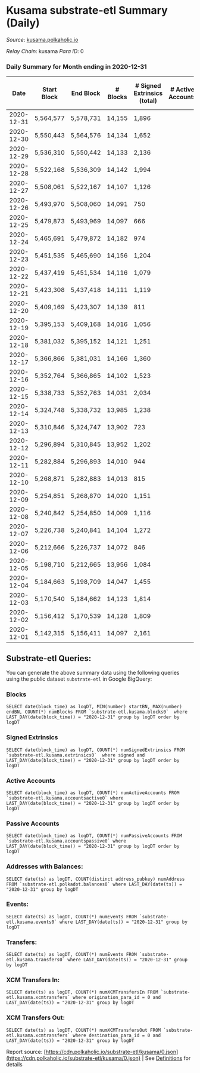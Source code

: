 # Kusama substrate-etl Summary (Daily)

_Source_: [kusama.polkaholic.io](https://kusama.polkaholic.io)

*Relay Chain*: kusama
*Para ID*: 0



### Daily Summary for Month ending in 2020-12-31


| Date | Start Block | End Block | # Blocks | # Signed Extrinsics (total) | # Active Accounts | # Passive | # New | # Addresses with Balances | # Events | # Transfers | # XCM Transfers In | # XCM Transfers Out | Issues | 
| ---- | ----------- | --------- | -------- | --------------------------- | ----------------- | --------- | ----- | ------------------------- | -------- | ----------- | ------------------ | ------------------- | ------ |
| 2020-12-31 | 5,564,577 | 5,578,731 | 14,155 | 1,896 |  |  |  | 28,970 | 63,191 | 1,194 ($53,369,606.97) |   |   |  |
| 2020-12-30 | 5,550,443 | 5,564,576 | 14,134 | 1,652 |  |  |  |  | 63,098 | 974 ($39,170,075.40) |   |   |  |
| 2020-12-29 | 5,536,310 | 5,550,442 | 14,133 | 2,136 |  |  |  |  | 64,489 | 1,147 ($20,999,230.93) |   |   |  |
| 2020-12-28 | 5,522,168 | 5,536,309 | 14,142 | 1,994 |  |  |  |  | 66,804 | 1,383 ($66,662,316.78) |   |   |  |
| 2020-12-27 | 5,508,061 | 5,522,167 | 14,107 | 1,126 |  |  |  |  | 61,091 | 648 ($32,648,874.72) |   |   |  |
| 2020-12-26 | 5,493,970 | 5,508,060 | 14,091 | 750 |  |  |  |  | 62,343 | 291 ($7,702,719.87) |   |   |  |
| 2020-12-25 | 5,479,873 | 5,493,969 | 14,097 | 666 |  |  |  |  | 55,085 | 279 ($13,566,970.67) |   |   |  |
| 2020-12-24 | 5,465,691 | 5,479,872 | 14,182 | 974 |  |  |  |  | 54,506 | 287 ($12,067,410.57) |   |   |  |
| 2020-12-23 | 5,451,535 | 5,465,690 | 14,156 | 1,204 |  |  |  |  | 61,325 | 406 ($8,450,777.60) |   |   |  |
| 2020-12-22 | 5,437,419 | 5,451,534 | 14,116 | 1,079 |  |  |  |  | 57,008 | 378 ($14,083,342.51) |   |   |  |
| 2020-12-21 | 5,423,308 | 5,437,418 | 14,111 | 1,119 |  |  |  |  | 63,379 | 492 ($10,023,413.45) |   |   |  |
| 2020-12-20 | 5,409,169 | 5,423,307 | 14,139 | 811 |  |  |  |  | 60,586 | 369 ($8,202,470.43) |   |   |  |
| 2020-12-19 | 5,395,153 | 5,409,168 | 14,016 | 1,056 |  |  |  |  | 63,472 | 452 ($9,439,465.28) |   |   |  |
| 2020-12-18 | 5,381,032 | 5,395,152 | 14,121 | 1,251 |  |  |  |  | 59,533 | 390 ($47,073,051.69) |   |   |  |
| 2020-12-17 | 5,366,866 | 5,381,031 | 14,166 | 1,360 |  |  |  |  | 55,800 | 704 ($29,844,453.52) |   |   |  |
| 2020-12-16 | 5,352,764 | 5,366,865 | 14,102 | 1,523 |  |  |  |  | 61,821 | 506 ($12,936,894.61) |   |   |  |
| 2020-12-15 | 5,338,733 | 5,352,763 | 14,031 | 2,034 |  |  |  |  | 58,954 | 617 ($26,402,382.14) |   |   |  |
| 2020-12-14 | 5,324,748 | 5,338,732 | 13,985 | 1,238 |  |  |  |  | 61,002 | 352 ($13,451,470.48) |   |   |  |
| 2020-12-13 | 5,310,846 | 5,324,747 | 13,902 | 723 |  |  |  |  | 50,389 | 243 ($9,441,232.44) |   |   |  |
| 2020-12-12 | 5,296,894 | 5,310,845 | 13,952 | 1,202 |  |  |  |  | 61,793 | 472 ($9,134,214.68) |   |   |  |
| 2020-12-11 | 5,282,884 | 5,296,893 | 14,010 | 944 |  |  |  |  | 57,285 | 246 ($22,390,889.99) |   |   |  |
| 2020-12-10 | 5,268,871 | 5,282,883 | 14,013 | 815 |  |  |  |  | 50,514 | 300 ($7,220,916.33) |   |   |  |
| 2020-12-09 | 5,254,851 | 5,268,870 | 14,020 | 1,151 |  |  |  |  | 52,876 | 530 ($21,851,837.89) |   |   |  |
| 2020-12-08 | 5,240,842 | 5,254,850 | 14,009 | 1,116 |  |  |  |  | 57,127 | 524 ($25,567,554.57) |   |   |  |
| 2020-12-07 | 5,226,738 | 5,240,841 | 14,104 | 1,272 |  |  |  |  | 55,870 | 469 ($24,148,045.37) |   |   |  |
| 2020-12-06 | 5,212,666 | 5,226,737 | 14,072 | 846 |  |  |  |  | 51,473 | 379 ($9,172,695.63) |   |   |  |
| 2020-12-05 | 5,198,710 | 5,212,665 | 13,956 | 1,084 |  |  |  |  | 60,068 | 496 ($19,477,846.75) |   |   |  |
| 2020-12-04 | 5,184,663 | 5,198,709 | 14,047 | 1,455 |  |  |  |  | 58,713 | 650 ($18,905,517.33) |   |   |  |
| 2020-12-03 | 5,170,540 | 5,184,662 | 14,123 | 1,814 |  |  |  |  | 55,846 | 904 ($40,927,839.30) |   |   |  |
| 2020-12-02 | 5,156,412 | 5,170,539 | 14,128 | 1,809 |  |  |  |  | 60,002 | 1,084 ($50,865,550.27) |   |   |  |
| 2020-12-01 | 5,142,315 | 5,156,411 | 14,097 | 2,161 |  |  |  |  | 60,891 | 999 ($47,660,001.21) |   |   |  |

## Substrate-etl Queries:
You can generate the above summary data using the following queries using the public dataset `substrate-etl` in Google BigQuery:


### Blocks
```
SELECT date(block_time) as logDT, MIN(number) startBN, MAX(number) endBN, COUNT(*) numBlocks FROM `substrate-etl.kusama.blocks0`  where LAST_DAY(date(block_time)) = "2020-12-31" group by logDT order by logDT
```


### Signed Extrinsics
```
SELECT date(block_time) as logDT, COUNT(*) numSignedExtrinsics FROM `substrate-etl.kusama.extrinsics0`  where signed and LAST_DAY(date(block_time)) = "2020-12-31" group by logDT order by logDT
```


### Active Accounts
```
SELECT date(block_time) as logDT, COUNT(*) numActiveAccounts FROM `substrate-etl.kusama.accountsactive0` where LAST_DAY(date(block_time)) = "2020-12-31" group by logDT order by logDT
```


### Passive Accounts
```
SELECT date(block_time) as logDT, COUNT(*) numPassiveAccounts FROM `substrate-etl.kusama.accountspassive0` where LAST_DAY(date(block_time)) = "2020-12-31" group by logDT order by logDT
```


### Addresses with Balances:
```
SELECT date(ts) as logDT, COUNT(distinct address_pubkey) numAddress FROM `substrate-etl.polkadot.balances0` where LAST_DAY(date(ts)) = "2020-12-31" group by logDT
```


### Events:
```
SELECT date(ts) as logDT, COUNT(*) numEvents FROM `substrate-etl.kusama.events0` where LAST_DAY(date(ts)) = "2020-12-31" group by logDT
```


### Transfers:
```
SELECT date(ts) as logDT, COUNT(*) numEvents FROM `substrate-etl.kusama.transfers0` where LAST_DAY(date(ts)) = "2020-12-31" group by logDT
```


### XCM Transfers In:
```
SELECT date(ts) as logDT, COUNT(*) numXCMTransfersIn FROM `substrate-etl.kusama.xcmtransfers` where origination_para_id = 0 and LAST_DAY(date(ts)) = "2020-12-31" group by logDT
```


### XCM Transfers Out:
```
SELECT date(ts) as logDT, COUNT(*) numXCMTransfersOut FROM `substrate-etl.kusama.xcmtransfers` where destination_para_id = 0 and LAST_DAY(date(ts)) = "2020-12-31" group by logDT
```



Report source: [https://cdn.polkaholic.io/substrate-etl/kusama/0.json](https://cdn.polkaholic.io/substrate-etl/kusama/0.json) | See [Definitions](/DEFINITIONS.md) for details

